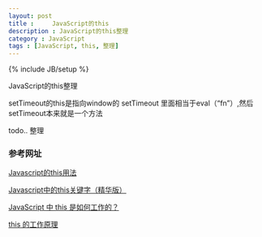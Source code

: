 ```yaml
---
layout: post
title : 	JavaScript的this
description : JavaScript的this整理
category : JavaScript
tags : [JavaScript, this, 整理]
---
```

{% include JB/setup %}

JavaScript的this整理

setTimeout的this是指向window的
setTimeout 里面相当于eval（“fn”）,然后setTimeout本来就是一个方法


todo.. 整理

### 参考网址
[Javascript的this用法](http://www.ruanyifeng.com/blog/2010/04/using_this_keyword_in_javascript.html)

[Javascript中的this关键字（精华版）](http://hi.baidu.com/flondon/item/488353102185ee9a99ce339a)

[JavaScript 中 this 是如何工作的？](http://www.zhihu.com/question/19624483)

[this 的工作原理](http://bonsaiden.github.com/JavaScript-Garden/zh/#function.this)

 
